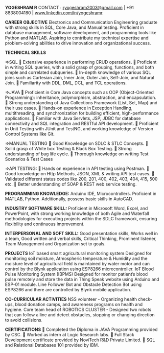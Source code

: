 
**YOGESHRAM R** 
            CONTACT :   ryogeshram2003@gmail.com | +91 8838004180 | www.linkedin.com/in/yogeshramr
    
**CAREER OBJECTIVE**
Electronics and Communication Engineering graduate with strong skills in SQL, Core Java, and Manual testing. Proficient in database
management, software development, and programming tools like Python and MATLAB. Aspiring to contribute my technical expertise and
problem-solving abilities to drive innovation and organizational success.

**TECHNICAL SKILLS**

=>SQL
 Extensive experience in performing CRUD operations.
 Proficient in writing SQL queries, with a solid grasp of grouping, functions, and both simple and correlated subqueries.
 In-depth knowledge of various SQL joins such as Cartesian Join, Inner Join, Outer Join, Self-Join, and Natural Join.
 Familiarity with DDL, DML, DCL, and TCL operations.

=>JAVA
 Proficient in Core Java concepts such as OOP (Object-Oriented Programming): inheritance, polymorphism, abstraction, and encapsulation.
 Strong understanding of Java Collections Framework (List, Set, Map) and their use cases.
 Hands-on experience in Exception Handling, multithreading, and synchronization for building efficient, high-performance applications.
 Familiar with Java Servlets, JSP, JDBC for database connectivity and SQL integration and RESTful API development.
 Proficient in Unit Testing with JUnit and TestNG, and working knowledge of Version Control Systems like Git.

=>MANUAL TESTING
 Good Knowledge on SDLC & STLC Concepts.
 Solid grasp of White box Testing & Black Box Testing.
 Strong understanding of bug life cycle.
 Thorough knowledge on writing Test Scenarios & Test Cases

=>API TESTING:
 Hands on experience in API testing using Postman.
 Good knowledge on Http Methods, JSON, XML & writing API test cases.
 Validated different status codes like 200, 201, 400, 402, 403, 404, 415, 500 etc.
 Better understanding of SOAP & REST web service testing.

**PROGRAMMING KNOWLEDGE:**
Arduino IDE, Microcontrollers. Proficient in MATLAB, Python. Additionally, possess basic skills in AutoCAD.

**INDUSTRY SOFTWARE SKILL:**
Proficient in Microsoft Word, Excel, and PowerPoint, with strong working knowledge of both Agile and Waterfall methodologies for executing projects within the SDLC framework, ensuring flexibility and continuous improvement.

**INTERPERSONAL AND SOFT SKILL:**
Good presentation skills, Works well in a team, Good written and verbal skills, Critical Thinking, Prominent listener, Team Management and Organization set to goals.

**PROJECTS**
IoT based smart agricultural monitoring system Designed for monitoring soil moisture, Atmospheric temperature & Humidity and the moisture level of agricultural field is maintained by water motor and can control by the Blynk application using ESP8266 microcontroller.
IoT Blood Pulse Monitoring System (IBPMS) Designed for monitor patient’s blood pulse remotely and store the data in Thing Speak website using Arduino and ESP-01 module.
Line Follower Bot and Obstacle Detection Bot using ESP8266 and there are controlled by Blynk mobile application.

**CO-CURRICULAR ACTIVITIES**
NSS volunteer - Organizing health check-ups, blood donation camps, and awareness programs on health and hygiene.
Core team head of ROBOTICS CLUSTER - Designed two robots that can follow a line and detect obstacles, stopping or changing direction to avoid collisions.

**CERTIFICATIONS**
 Completed the Diploma in JAVA Programming provided by CSC.
 Worked as intern at Logic Research labs.
 Full Stack Development certificate provided by NoviTech R&D Private Limited.
 SQL and Relational Databases 101 provided by IBM.
